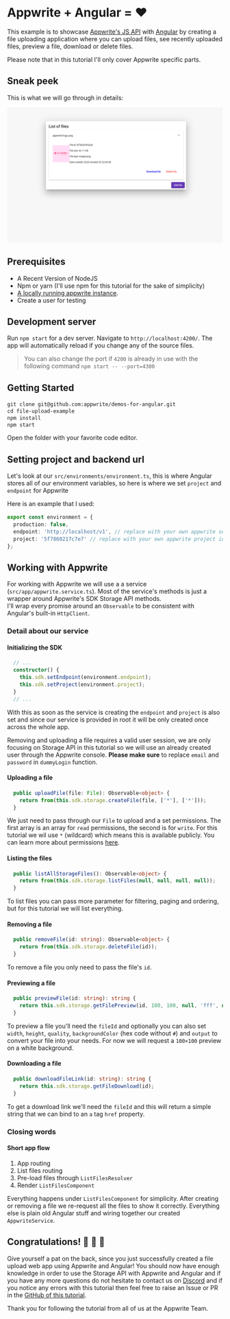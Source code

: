 # Appwrite + Angular = ❤️

This example is to showcase [Appwrite's JS API](https://github.com/appwrite/sdk-for-js) with [Angular](https://angular.io/) by creating a file uploading application where you can upload files, see recently uploaded files, preview a file, download or delete files.

Please note that in this tutorial I'll only cover Appwrite specific parts.

## Sneak peek

This is what we will go through in details:

![Sneakpeek](end-result.png)

## Prerequisites

-   A Recent Version of NodeJS
-   Npm or yarn (I'll use npm for this tutorial for the sake of simplicity)
-   [A locally running appwrite instance](https://appwrite.io/docs/installation).
-   Create a user for testing

## Development server

Run `npm start` for a dev server. Navigate to `http://localhost:4200/`. The app will automatically reload if you change any of the source files.

> You can also change the port if `4200` is already in use with the following command `npm start -- --port=4300`

## Getting Started

``` shell
git clone git@github.com:appwrite/demos-for-angular.git
cd file-upload-example
npm install
npm start
```

Open the folder with your favorite code editor.

## Setting project and backend url

Let's look at our `src/environments/environment.ts`, this is where Angular stores all of our environment variables, so here is where we set `project` and `endpoint` for Appwrite

Here is an example that I used:

```ts
export const environment = {
  production: false,
  endpoint: 'http://localhost/v1', // replace with your own appwrite server ip
  project: '5f7860217c7e7' // replace with your own appwrite project id
};
```

## Working with Appwrite

For working with Appwrite we will use a a service (`src/app/appwrite.service.ts`). Most of the service's methods is just a wrapper around Appwrite's SDK Storage API methods.   
I'll wrap every promise around an `Observable` to be consistent with Angular's built-in `HttpClient`.

### Detail about our service

#### Initializing the SDK

```ts
  // ...
  constructor() {
    this.sdk.setEndpoint(environment.endpoint);
    this.sdk.setProject(environment.project);
  }
  // ...
```

With this as soon as the service is creating the `endpoint` and `project` is also set and since our service is provided in root it will be only created once across the whole app. 

Removing and uploading a file requires a valid user session, we are only focusing on Storage API in this tutorial so we will use an already created user through the Appwrite console. __Please make sure__ to replace `email` and `password` in `dummyLogin` function.

#### Uploading a file

```ts
  public uploadFile(file: File): Observable<object> {
    return from(this.sdk.storage.createFile(file, ['*'], ['*']));
  }
```

We just need to pass through our `File` to upload and a set permissions. The first array is an array for `read` permissions, the second is for `write`. For this tutorial we wil use `*` (wildcard) which means this is available publicly. You can learn more about permissions [here](https://appwrite.io/docs/permissions).

#### Listing the files

```ts
  public listAllStorageFiles(): Observable<object> {
    return from(this.sdk.storage.listFiles(null, null, null, null));
  }
```

To list files you can pass more parameter for filtering, paging and ordering, but for this tutorial we will list everything.

#### Removing a file

```ts
  public removeFile(id: string): Observable<object> {
    return from(this.sdk.storage.deleteFile(id));
  }
```

To remove a file you only need to pass the file's `id`.

#### Previewing a file

```ts
  public previewFile(id: string): string {
    return this.sdk.storage.getFilePreview(id, 100, 100, null, 'fff', null);
  }
```

To preview a file you'll need the `fileId` and optionally you can also set `width`, `height`, `quality`, `backgroundColor` (hex code without `#`) and `output` to convert your file into your needs. For now we will request a `100×100` preview on a white background.

#### Downloading a file

```ts
  public downloadFileLink(id: string): string {
    return this.sdk.storage.getFileDownload(id);
  }
```

To get a download link we'll need the `fileId` and this will return a simple string that we can bind to an `a` tag `href` property.

### Closing words

#### Short app flow

1. App routing
2. List files routing
3. Pre-load files through `ListFilesResolver`
4. Render `ListFilesComponent`

Everything happens under `ListFilesComponent` for simplicity. After creating or removing a file we re-request all the files to show it correctly. 
Everything else is plain old Angular stuff and wiring together our created `AppwriteService`.

## Congratulations! 🥳 🥳 🥳

Give yourself a pat on the back, since you just successfully created a file upload web app using Appwrite and Angular! You should now have enough knowledge in order to use the Storage API with Appwrite and Angular and if you have any more questions do not hesitate to contact us on [Discord](https://discord.gg/ZFwqr3S) and if you notice any errors with this tutorial then feel free to raise an Issue or PR in the [GitHub of this tutorial](https://github.com/appwrite/demos-for-angular/).

Thank you for following the tutorial from all of us at the Appwrite Team.
